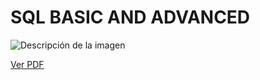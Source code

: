 # SQL BASIC AND ADVANCED
![Descripción de la imagen](/sql_basic_and_advanced/imagen_portada_sql.png)

[Ver PDF](https://drive.google.com/uc?export=view&id=15DSR0kBJDQ6yhKJvgTu_x4xXQx8_3MW0)

